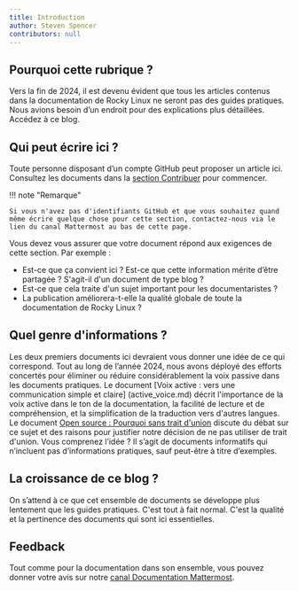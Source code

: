 ```yaml
---
title: Introduction
author: Steven Spencer
contributors: null
---
```


## Pourquoi cette rubrique ?

Vers la fin de 2024, il est devenu évident que tous les articles contenus dans la documentation de Rocky Linux ne seront pas des guides pratiques. Nous avions besoin d’un endroit pour des explications plus détaillées. Accédez à ce blog.

## Qui peut écrire ici ?

Toute personne disposant d’un compte GitHub peut proposer un article ici. Consultez les documents dans la [section Contribuer](https://docs.rockylinux.org/guides/contribute/) pour commencer.

!!! note "Remarque"

```
Si vous n'avez pas d'identifiants GitHub et que vous souhaitez quand même écrire quelque chose pour cette section, contactez-nous via le lien du canal Mattermost au bas de cette page.
```

Vous devez vous assurer que votre document répond aux exigences de cette section. Par exemple :

- Est-ce que ça convient ici ? Est-ce que cette information mérite d’être partagée ? S'agit-il d'un document de type blog ?
- Est-ce que cela traite d'un sujet important pour les documentaristes ?
- La publication améliorera-t-elle la qualité globale de toute la documentation de Rocky Linux ?

## Quel genre d'informations ?

Les deux premiers documents ici devraient vous donner une idée de ce qui correspond. Tout au long de l’année 2024, nous avons déployé des efforts concertés pour éliminer ou réduire considérablement la voix passive dans les documents pratiques. Le document [Voix active : vers une communication simple et claire] (active_voice.md) décrit l'importance de la voix active dans le ton de la documentation, la facilité de lecture et de compréhension, et la simplification de la traduction vers d'autres langues. Le document [Open source : Pourquoi sans trait d'union](open_source.md) discute du débat sur ce sujet et des raisons pour justifier notre décision de ne pas utiliser de trait d'union. Vous comprenez l’idée ? Il s’agit de documents informatifs qui n’incluent pas d’informations pratiques, sauf peut-être à titre d’exemples.

## La croissance de ce blog ?

On s’attend à ce que cet ensemble de documents se développe plus lentement que les guides pratiques. C'est tout à fait normal. C'est la qualité et la pertinence des documents qui sont ici essentielles.

## Feedback

Tout comme pour la documentation dans son ensemble, vous pouvez donner votre avis sur notre [canal Documentation Mattermost](https://chat.rockylinux.org/rocky-linux/channels/documentation).

